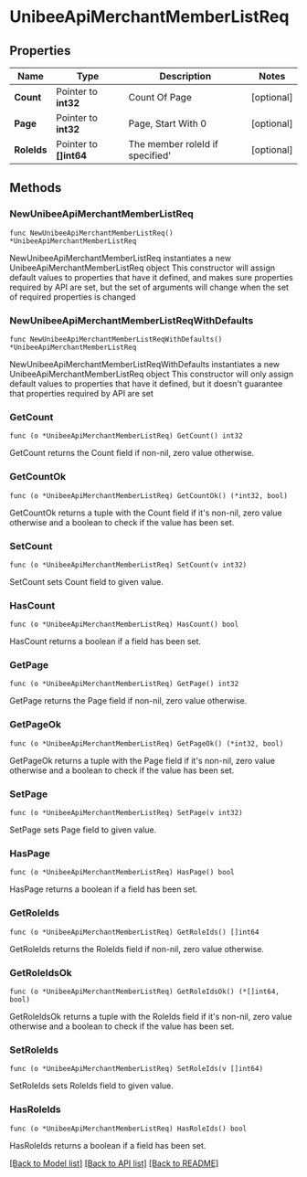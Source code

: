 # UnibeeApiMerchantMemberListReq

## Properties

Name | Type | Description | Notes
------------ | ------------- | ------------- | -------------
**Count** | Pointer to **int32** | Count Of Page | [optional] 
**Page** | Pointer to **int32** | Page, Start With 0 | [optional] 
**RoleIds** | Pointer to **[]int64** | The member roleId if specified&#39; | [optional] 

## Methods

### NewUnibeeApiMerchantMemberListReq

`func NewUnibeeApiMerchantMemberListReq() *UnibeeApiMerchantMemberListReq`

NewUnibeeApiMerchantMemberListReq instantiates a new UnibeeApiMerchantMemberListReq object
This constructor will assign default values to properties that have it defined,
and makes sure properties required by API are set, but the set of arguments
will change when the set of required properties is changed

### NewUnibeeApiMerchantMemberListReqWithDefaults

`func NewUnibeeApiMerchantMemberListReqWithDefaults() *UnibeeApiMerchantMemberListReq`

NewUnibeeApiMerchantMemberListReqWithDefaults instantiates a new UnibeeApiMerchantMemberListReq object
This constructor will only assign default values to properties that have it defined,
but it doesn't guarantee that properties required by API are set

### GetCount

`func (o *UnibeeApiMerchantMemberListReq) GetCount() int32`

GetCount returns the Count field if non-nil, zero value otherwise.

### GetCountOk

`func (o *UnibeeApiMerchantMemberListReq) GetCountOk() (*int32, bool)`

GetCountOk returns a tuple with the Count field if it's non-nil, zero value otherwise
and a boolean to check if the value has been set.

### SetCount

`func (o *UnibeeApiMerchantMemberListReq) SetCount(v int32)`

SetCount sets Count field to given value.

### HasCount

`func (o *UnibeeApiMerchantMemberListReq) HasCount() bool`

HasCount returns a boolean if a field has been set.

### GetPage

`func (o *UnibeeApiMerchantMemberListReq) GetPage() int32`

GetPage returns the Page field if non-nil, zero value otherwise.

### GetPageOk

`func (o *UnibeeApiMerchantMemberListReq) GetPageOk() (*int32, bool)`

GetPageOk returns a tuple with the Page field if it's non-nil, zero value otherwise
and a boolean to check if the value has been set.

### SetPage

`func (o *UnibeeApiMerchantMemberListReq) SetPage(v int32)`

SetPage sets Page field to given value.

### HasPage

`func (o *UnibeeApiMerchantMemberListReq) HasPage() bool`

HasPage returns a boolean if a field has been set.

### GetRoleIds

`func (o *UnibeeApiMerchantMemberListReq) GetRoleIds() []int64`

GetRoleIds returns the RoleIds field if non-nil, zero value otherwise.

### GetRoleIdsOk

`func (o *UnibeeApiMerchantMemberListReq) GetRoleIdsOk() (*[]int64, bool)`

GetRoleIdsOk returns a tuple with the RoleIds field if it's non-nil, zero value otherwise
and a boolean to check if the value has been set.

### SetRoleIds

`func (o *UnibeeApiMerchantMemberListReq) SetRoleIds(v []int64)`

SetRoleIds sets RoleIds field to given value.

### HasRoleIds

`func (o *UnibeeApiMerchantMemberListReq) HasRoleIds() bool`

HasRoleIds returns a boolean if a field has been set.


[[Back to Model list]](../README.md#documentation-for-models) [[Back to API list]](../README.md#documentation-for-api-endpoints) [[Back to README]](../README.md)



